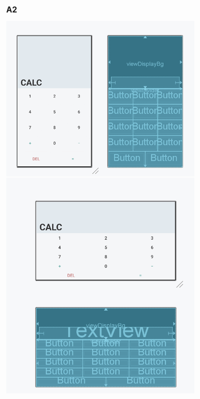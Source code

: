 ## A2
![Calculator Screenshot 1](./a2_calculator.png)
![Calculator Screenshot 2](./a2_calculator_landscape.png)
